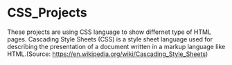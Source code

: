 # CSS_Projects

These projects are using CSS language to show differnet type of HTML pages. 
Cascading Style Sheets (CSS) is a style sheet language used for describing the presentation of a document written in a markup language like HTML.(Source: https://en.wikipedia.org/wiki/Cascading_Style_Sheets)
